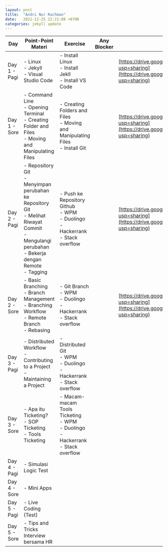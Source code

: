 ```yaml
---
layout: post
title:  "Andri Nur Rachman"
date:   2021-12-25 22:21:08 +0700
categories: jekyll update
---
```

| Day          | Point-Point Materi                                                                                                                                              | Exercise                                                                                      | Any Blocker | Pengumpulan Tugas                                                                                                                                                                                                                                                     |
| ------------ | --------------------------------------------------------------------------------------------------------------------------------------------------------------- | --------------------------------------------------------------------------------------------- | ----------- | --------------------------------------------------------------------------------------------------------------------------------------------------------------------------------------------------------------------------------------------------------------------- |
| Day 1 - Pagi | \- Linux<br>\- Jekyll<br>\- Visual Studio Code                                                                                                                  | \- Install Linux<br>\- Install Jekll<br>\- Install VS Code                                    |             | [https://drive.google.com/drive/folders/1h6TNnwrOsSnDYFRMlPR\_MdFH5LiP2WU5?usp=sharing](https://drive.google.com/drive/folders/1h6TNnwrOsSnDYFRMlPR_MdFH5LiP2WU5?usp=sharing)                                                                                         |
| Day 1 - Sore | \- Command Line<br>\- Opening Terminal<br>\- Creating Folder and Files<br>\- Moving and Manipulating Files                                                      | \- Creating Folders and Files<br>\- Moving and Manipulating Files<br>\- Install Git<br>       |             | [](https://drive.google.com/drive/folders/1h6TNnwrOsSnDYFRMlPR_MdFH5LiP2WU5?usp=sharing)[https://drive.google.com/drive/folders/1h6TNnwrOsSnDYFRMlPR\_MdFH5LiP2WU5?usp=sharing](https://drive.google.com/drive/folders/1h6TNnwrOsSnDYFRMlPR_MdFH5LiP2WU5?usp=sharing) |
| Day 2 - Pagi | \- Repository Git<br>\- Menyimpan perubahan ke Repository Git<br>\- Melihat Riwayat Commit<br>\- Mengulangi perubahan<br>\- Bekerja dengan Remote<br>\- Tagging | \- Push ke Repository Github<br>\- WPM<br>\- Duolingo<br>\- Hackerrank<br>\- Stack overflow   |             | [https://drive.google.com/drive/folders/1vwl82cEeKBeuomhAa7OsTRyCN2yAMSy3?usp=sharing](https://drive.google.com/drive/folders/1vwl82cEeKBeuomhAa7OsTRyCN2yAMSy3?usp=sharing)                                                                                          |
| Day 2 - Sore | \- Basic Branching<br>\- Branch Management<br>\- Branching Workflow<br>\- Remote Branch<br>\- Rebasing                                                          | \- Git Branch<br>\- WPM<br>\- Duolingo<br>\- Hackerrank<br>\- Stack overflow                  |             | [https://drive.google.com/drive/folders/1vwl82cEeKBeuomhAa7OsTRyCN2yAMSy3?usp=sharing](https://drive.google.com/drive/folders/1vwl82cEeKBeuomhAa7OsTRyCN2yAMSy3?usp=sharing)                                                                                          |
| Day 3 - Pagi | \- Distributed Workflow<br>\- Contributing to a Project<br>\- Maintaining a Project                                                                             | \- Distributed Git<br>\- WPM<br>\- Duolingo<br>\- Hackerrank<br>\- Stack overflow             |             |                                                                                                                                                                                                                                                                       |
| Day 3 - Sore | \- Apa itu Ticketing?<br>\- SOP Ticketing<br>\- Tools Ticketing                                                                                                 | \- Macam-macam Tools Ticketing<br>\- WPM<br>\- Duolingo<br>\- Hackerrank<br>\- Stack overflow |             |                                                                                                                                                                                                                                                                       |
| Day 4 - Pagi | \- Simulasi Logic Test                                                                                                                                          |                                                                                               |             |                                                                                                                                                                                                                                                                       |
| Day 4 - Sore | \- Mini Apps                                                                                                                                                    |                                                                                               |             |                                                                                                                                                                                                                                                                       |
| Day 5 - Pagi | \- Live Coding (Test)                                                                                                                                           |                                                                                               |             |                                                                                                                                                                                                                                                                       |
| Day 5 - Sore | \- Tips and Tricks Interview bersama HR                                                                                                                         |                                                                                               |             |